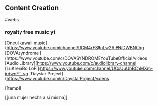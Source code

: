 ## Content Creation
#webs 
### royalty free music yt
[Oneul kawaii music](https://www.youtube.com/channel/UCM4rFS9nLw2AiBNiDWBNChg
[DOVAsyndrome ](https://www.youtube.com/c/DOVASYNDROMEYouTubeOfficial/videos
[Audio Library](https://www.youtube.com/c/audiolibrary-channel
[LuKremBo LoFi](https://www.youtube.com/channel/UCcUuUhBChMXm-irdwoFT-vg
[Daystar Project](https://www.youtube.com/c/DaystarProject/videos


[[temp]]

[[una mujer hecha a si misma]]